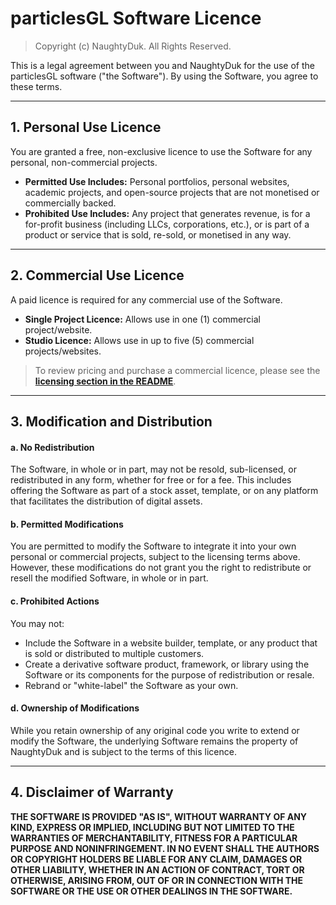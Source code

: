 # particlesGL Software Licence

> Copyright (c) NaughtyDuk. All Rights Reserved.

This is a legal agreement between you and NaughtyDuk for the use of the particlesGL software ("the Software"). By using the Software, you agree to these terms.

---

## 1. Personal Use Licence

You are granted a free, non-exclusive licence to use the Software for any personal, non-commercial projects.

- **Permitted Use Includes:** Personal portfolios, personal websites, academic projects, and open-source projects that are not monetised or commercially backed.
- **Prohibited Use Includes:** Any project that generates revenue, is for a for-profit business (including LLCs, corporations, etc.), or is part of a product or service that is sold, re-sold, or monetised in any way.

---

## 2. Commercial Use Licence

A paid licence is required for any commercial use of the Software.

- **Single Project Licence:** Allows use in one (1) commercial project/website.
- **Studio Licence:** Allows use in up to five (5) commercial projects/websites.

> To review pricing and purchase a commercial licence, please see the **[licensing section in the README](README.md#licence)**.

---

## 3. Modification and Distribution

#### a. No Redistribution

The Software, in whole or in part, may not be resold, sub-licensed, or redistributed in any form, whether for free or for a fee. This includes offering the Software as part of a stock asset, template, or on any platform that facilitates the distribution of digital assets.

#### b. Permitted Modifications

You are permitted to modify the Software to integrate it into your own personal or commercial projects, subject to the licensing terms above. However, these modifications do not grant you the right to redistribute or resell the modified Software, in whole or in part.

#### c. Prohibited Actions

You may not:

- Include the Software in a website builder, template, or any product that is sold or distributed to multiple customers.
- Create a derivative software product, framework, or library using the Software or its components for the purpose of redistribution or resale.
- Rebrand or "white-label" the Software as your own.

#### d. Ownership of Modifications

While you retain ownership of any original code you write to extend or modify the Software, the underlying Software remains the property of NaughtyDuk and is subject to the terms of this licence.

---

## 4. Disclaimer of Warranty

**THE SOFTWARE IS PROVIDED "AS IS", WITHOUT WARRANTY OF ANY KIND, EXPRESS OR IMPLIED, INCLUDING BUT NOT LIMITED TO THE WARRANTIES OF MERCHANTABILITY, FITNESS FOR A PARTICULAR PURPOSE AND NONINFRINGEMENT. IN NO EVENT SHALL THE AUTHORS OR COPYRIGHT HOLDERS BE LIABLE FOR ANY CLAIM, DAMAGES OR OTHER LIABILITY, WHETHER IN AN ACTION OF CONTRACT, TORT OR OTHERWISE, ARISING FROM, OUT OF OR IN CONNECTION WITH THE SOFTWARE OR THE USE OR OTHER DEALINGS IN THE SOFTWARE.**
